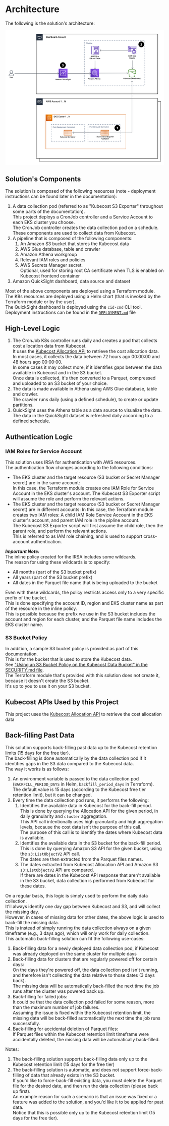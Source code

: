 # Architecture

The following is the solution's architecture:

![Screenshot of the solution's architecture](screenshots/architecture_diagram.png)

## Solution's Components

The solution is composed of the following resources (note - deployment instructions can be found later in the documentation):

1. A data collection pod (referred to as "Kubecost S3 Exporter" throughout some parts of the documentation).  
This project deploys a CronJob controller and a Service Account to each EKS cluster you choose.  
The CronJob controller creates the data collection pod on a schedule.  
These components are used to collect data from Kubecost.
2. A pipeline that is composed of the following components:
   1. An Amazon S3 bucket that stores the Kubecost data
   2. AWS Glue database, table and crawler
   3. Amazon Athena workgroup
   4. Relevant IAM roles and policies 
   5. AWS Secrets Manager secret.  
   Optional, used for storing root CA certificate when TLS is enabled on Kubecost frontend container
3. Amazon QuickSight dashboard, data source and dataset

Most of the above components are deployed using a Terraform module.  
The K8s resources are deployed using a Helm chart (that is invoked by the Terraform module or by the user).  
The QuickSight dashboard is deployed using the `cid-cmd` CLI tool.  
Deployment instructions can be found in the [`DEPLOYMENT.md`](DEPLOYMENT.md) file

## High-Level Logic

1. The CronJob K8s controller runs daily and creates a pod that collects cost allocation data from Kubecost.  
It uses the [Kubecost Allocation API](https://docs.kubecost.com/apis/apis-overview/api-allocation) to retrieve the cost allocation data.  
In most cases, it collects the data between 72 hours ago 00:00:00 and 48 hours ago 00:00:00.  
In some cases it may collect more, if it identifies gaps between the data available in Kubecost and in the S3 bucket.  
Once data is collected, it's then converted to a Parquet, compressed and uploaded to an S3 bucket of your choice.
2. The data is made available in Athena using AWS Glue database, table and crawler.  
The crawler runs daily (using a defined schedule), to create or update partitions.
3. QuickSight uses the Athena table as a data source to visualize the data.  
The data in the QuickSight dataset is refreshed daily according to a defined schedule.

## Authentication Logic

### IAM Roles for Service Account

This solution uses IRSA for authentication with AWS resources.  
The authentication flow changes according to the following conditions:

* The EKS cluster and the target resource (S3 bucket or Secret Manager secret) are in the same account:  
In this case, the Terraform module creates one IAM Role for Service Account in the EKS cluster's account.
The Kubecost S3 Exporter script will assume the role and perform the relevant actions.
* The EKS cluster and the target resource (S3 bucket or Secret Manager secret) are in different accounts:
In this case, the Terraform module creates two IAM roles:
A child IAM Role Service Account in the EKS cluster's account, and parent IAM role in the pipline account.  
The Kubecost S3 Exporter script will first assume the child role, then the parent role, and perform the relevant actions.  
This is referred to as IAM role chaining, and is used to support cross-account authentication. 

**_Important Note:_**  
The inline policy created for the IRSA includes some wildcards.  
The reason for using these wildcards is to specify:
* All months (part of the S3 bucket prefix)
* All years (part of the S3 bucket prefix)
* All dates in the Parquet file name that is being uploaded to the bucket

Even with these wildcards, the policy restricts access only to a very specific prefix of the bucket.  
This is done specifying the account ID, region and EKS cluster name as part of the resource in the inline policy.  
This is possible because the prefix we use in the S3 bucket includes the account and region for each cluster, and the Parquet file name includes the EKS cluster name.

### S3 Bucket Policy

In addition, a sample S3 bucket policy is provided as part of this documentation.  
This is for the bucket that is used to store the Kubecost data.  
See ["Using an S3 Bucket Policy on the Kubecost Data Bucket" in the SECURITY.md file](SECURITY.md/.#using-an-s3-bucket-policy-on-the-kubecost-data-bucket).  
The Terraform module that's provided with this solution does not create it, because it doesn't create the S3 bucket.  
It's up to you to use it on your S3 bucket. 

## Kubecost APIs Used by this Project

This project uses the [Kubecost Allocation API](https://docs.kubecost.com/apis/apis-overview/api-allocation) to retrieve the cost allocation data

## Back-filling Past Data

This solution supports back-filling past data up to the Kubecost retention limits (15 days for the free tier).  
The back-filling is done automatically by the data collection pod if it identifies gaps in the S3 data compared to the Kubecost data.  
The way it works is as follows:

1. An environment variable is passed to the data collection pod (`BACKFILL_PERIOD_DAYS` in Helm, `backfill_period_days` in Terraform).  
The default value is 15 days (according to the Kubecost free tier retention limit), but it can be changed.
2. Every time the data collection pod runs, it performs the following:
   1. Identifies the available data in Kubecost for the back-fill period.  
   This is done by querying the Allocation API for the given period, in daily granularity and `cluster` aggregation.  
   This API call intentionally uses high granularity and high aggregation levels, because the cost data isn't the purpose of this call.  
   The purpose of this call is to identify the dates where Kubecost data is available.
   2. Identifies the available data in the S3 bucket for the back-fill period.  
   This is done by querying Amazon S3 API for the given bucket, using the `s3:ListObjectV2` API call.  
   The dates are then extracted from the Parquet files names.
   3. The dates extracted from Kubecost Allocation API and Amazon S3 `s3:ListObjectV2` API are compared.  
   If there are dates in the Kubecost API response that aren't available in the S3 bucket, data collection is performed from Kubecost for these dates.

On a regular basis, this logic is simply used to perform the daily data collection.  
It'll always identify one day gap between Kubecost and S3, and will collect the missing day.  
However, in cases of missing data for other dates, the above logic is used to back-fill the missing data.  
This is instead of simply running the data collection always on a given timeframe (e.g., 3 days ago), which will only work for daily collection.  
This automatic back-filling solution can fit the following use-cases:

1. Back-filling data for a newly deployed data collection pod, if Kubecost was already deployed on the same cluster for multiple days
2. Back-filling data for clusters that are regularly powered off for certain days:  
On the days they're powered off, the data collection pod isn't running, and therefore isn't collecting the data relative to those dates (3 days back).  
The missing data will be automatically back-filled the next time the job runs after the cluster was powered back up.
3. Back-filling for failed jobs:  
It could be that the data collection pod failed for some reason, more than the maximum number of job failures.  
Assuming the issue is fixed within the Kubecost retention limit, the missing data will be back-filled automatically the next time the job runs successfully.
4. Back-filling for accidental deletion of Parquet files:  
If Parquet files within the Kubecost retention limit timeframe were accidentally deleted, the missing data will be automatically back-filled.

Notes:

1. The back-filling solution supports back-filling data only up to the Kubecost retention limit (15 days for the free tier)
2. The back-filling solution is automatic, and does not support force-back-filling of data that already exists in the S3 bucket.  
If you'd like to force-back-fill existing data, you must delete the Parquet file for the desired date, and then run the data collection (please back up first).  
An example reason for such a scenario is that an issue was fixed or a feature was added to the solution, and you'd like it to be applied for past data.  
Notice that this is possible only up to the Kubecost retention limit (15 days for the free tier).